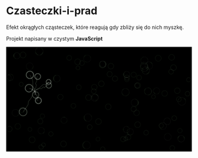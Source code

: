 # Czasteczki-i-prad

Efekt okrągłych cząsteczek, które reagują gdy zbliży się do nich myszkę.

Projekt napisany w czystym **JavaScript**

![screen](/gifs/prad.gif)
